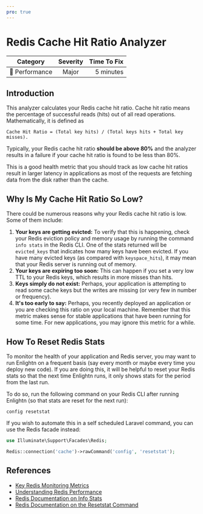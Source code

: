 ```yaml
---
pro: true
---
```


# Redis Cache Hit Ratio Analyzer <Badge text="PRO" type="tip"/>

| Category       | Severity   | Time To Fix  |
| -------------  |:----------:| ------------:|
| :rocket: Performance | Major | 5 minutes  |

## Introduction

This analyzer calculates your Redis cache hit ratio. Cache hit ratio means the percentage of successful reads (hits) out of all read operations. Mathematically, it is defined as 

```
Cache Hit Ratio = (Total key hits) / (Total keys hits + Total key misses).
```

Typically, your Redis cache hit ratio **should be above 80%** and the analyzer results in a failure if your cache hit ratio is found to be less than 80%.

This is a good health metric that you should track as low cache hit ratios result in larger latency in applications as most of the requests are fetching data from the disk rather than the cache.

## Why Is My Cache Hit Ratio So Low?

There could be numerous reasons why your Redis cache hit ratio is low. Some of them include:

1. **Your keys are getting evicted:** To verify that this is happening, check your Redis eviction policy and memory usage by running the command `info stats` in the Redis CLI. One of the stats returned will be `evicted_keys` that indicates how many keys have been evicted. If you have many evicted keys (as compared with `keyspace_hits`), it may mean that your Redis server is running out of memory.
2. **Your keys are expiring too soon:** This can happen if you set a very low TTL to your Redis keys, which results in more misses than hits.
3. **Keys simply do not exist:** Perhaps, your application is attempting to read some cache keys but the writes are missing (or very few in number or frequency).
4. **It's too early to say:** Perhaps, you recently deployed an application or you are checking this ratio on your local machine. Remember that this metric makes sense for stable applications that have been running for some time. For new applications, you may ignore this metric for a while.

## How To Reset Redis Stats

To monitor the health of your application and Redis server, you may want to run Enlightn on a frequent basis (say every month or maybe every time you deploy new code). If you are doing this, it will be helpful to reset your Redis stats so that the next time Enlightn runs, it only shows stats for the period from the last run.

To do so, run the following command on your Redis CLI after running Enlightn (so that stats are reset for the next run):

```
config resetstat
```

If you wish to automate this in a self scheduled Laravel command, you can use the Redis facade instead:

```php
use Illuminate\Support\Facades\Redis;

Redis::connection('cache')->rawCommand('config', 'resetstat');
```

## References

- [Key Redis Monitoring Metrics](https://scalegrid.io/blog/6-crucial-redis-monitoring-metrics/)
- [Understanding Redis Performance](https://blog.newrelic.com/product-news/redis-performance-metrics/)
- [Redis Documentation on Info Stats](https://redis.io/commands/info)
- [Redis Documentation on the Resetstat Command](https://redis.io/commands/config-resetstat)